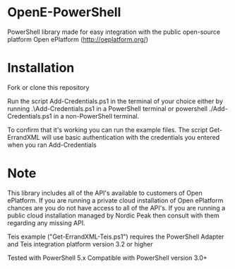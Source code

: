 # OpenE-PowerShell
PowerShell library made for easy integration with the public open-source platform Open ePlatform (http://oeplatform.org/)

# Installation
Fork or clone this repository

Run the script Add-Credentials.ps1 in the terminal of your choice either by running .\Add-Credentials.ps1 in a PowerShell terminal or powershell ./Add-Credentials.ps1 in a non-PowerShell terminal.

To confirm that it's working you can run the example files. The script Get-ErrandXML will use basic authentication with the credentials you entered when you ran Add-Credentials

# Note
This library includes all of the API's available to customers of Open ePlatform.
If you are running a private cloud installation of Open ePlatform chances are you do not have access to all of the API's.
If you are running a public cloud installation managed by Nordic Peak then consult with them regarding any missing API.

Teis example ("Get-ErrandXML-Teis.ps1") requires the PowerShell Adapter and Teis integration platform version 3.2 or higher

Tested with PowerShell 5.x
Compatible with PowerShell version 3.0+
